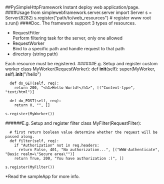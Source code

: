 ##PySimpleHttpFramework
Instant deploy web application/page.
####Usage
    from simplewebframework.server.server import Server
    s = Server(8282)
    s.register("path/to/web_resources") # register www root
    s.run()
####Doc.
The framework support 3 types of resources.  
  - RequestFitler  
    Perform filtering task for the server, only one allowed
  - RequestWorker  
    Bind to a specific path and handle request to that path
  - directory (string path)

Each resource must be registered.
######E.g. Setup and register custom worker
    class MyWorker(RequestWorker):
      def __init__(self):
        super(MyWorker, self).__init__("/hello")
      
      def do_GET(self, req):
        return 200, "<h1>Hello World!</h1>", [("Content-type", "text/html")]
      
      def do_POST(self, req):
        return 0, "", []
        
    s.register(MyWorker())
######E.g. Setup and register filter
    class MyFilter(RequestFilter):
      
      # first return boolean value determine whether the request will be passed along.
      def filter(self, req):
        if "Authorization" not in req.headers:
          return False, 401, "No authorization...", [("WWW-Authenticate", "Basic realm=\"Secure area\"")]
        return True, 200, "You have authorization :)", []
        
    s.register(MyFilter())
*Read the sampleApp for more info.
